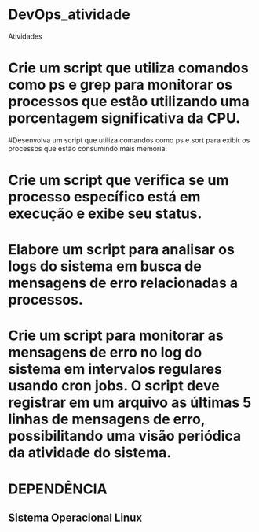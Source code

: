 # DevOps_atividade
Atividades

# Crie um script que utiliza comandos como ps e grep para monitorar os processos que estão utilizando uma porcentagem significativa da CPU.
#Desenvolva um script que utiliza comandos como ps e sort para exibir os processos que estão consumindo mais memória.
# Crie um script que verifica se um processo específico está em execução e exibe seu status.
# Elabore um script para analisar os logs do sistema em busca de mensagens de erro relacionadas a processos.
# Crie um script para monitorar as mensagens de erro no log do sistema em intervalos regulares usando cron jobs. O script deve registrar em um arquivo as últimas 5 linhas de mensagens de erro, possibilitando uma visão periódica da atividade do sistema.


# DEPENDÊNCIA
## Sistema Operacional Linux
